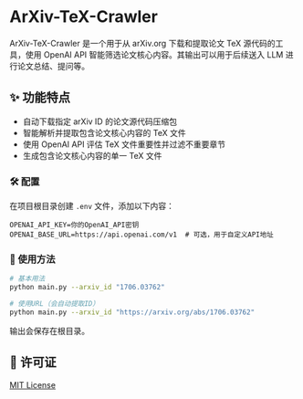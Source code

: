 # ArXiv-TeX-Crawler

ArXiv-TeX-Crawler 是一个用于从 arXiv.org 下载和提取论文 TeX 源代码的工具，使用 OpenAI API 智能筛选论文核心内容。其输出可以用于后续送入 LLM 进行论文总结、提问等。

## ✨ 功能特点

-   自动下载指定 arXiv ID 的论文源代码压缩包
-   智能解析并提取包含论文核心内容的 TeX 文件
-   使用 OpenAI API 评估 TeX 文件重要性并过滤不重要章节
-   生成包含论文核心内容的单一 TeX 文件

### 🛠️ 配置

在项目根目录创建 `.env` 文件，添加以下内容：

```
OPENAI_API_KEY=你的OpenAI_API密钥
OPENAI_BASE_URL=https://api.openai.com/v1  # 可选，用于自定义API地址
```

### 🚀 使用方法

```bash
# 基本用法
python main.py --arxiv_id "1706.03762"

# 使用URL（会自动提取ID）
python main.py --arxiv_id "https://arxiv.org/abs/1706.03762"
```

输出会保存在根目录。

## 📝 许可证

[MIT License](LICENSE)
